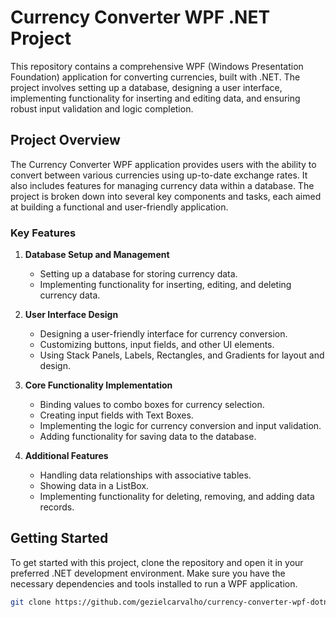 # Currency Converter WPF .NET Project

This repository contains a comprehensive WPF (Windows Presentation Foundation) application for converting currencies, built with .NET. The project involves setting up a database, designing a user interface, implementing functionality for inserting and editing data, and ensuring robust input validation and logic completion.

## Project Overview

The Currency Converter WPF application provides users with the ability to convert between various currencies using up-to-date exchange rates. It also includes features for managing currency data within a database. The project is broken down into several key components and tasks, each aimed at building a functional and user-friendly application.

### Key Features

1. **Database Setup and Management**
   - Setting up a database for storing currency data.
   - Implementing functionality for inserting, editing, and deleting currency data.

2. **User Interface Design**
   - Designing a user-friendly interface for currency conversion.
   - Customizing buttons, input fields, and other UI elements.
   - Using Stack Panels, Labels, Rectangles, and Gradients for layout and design.

3. **Core Functionality Implementation**
   - Binding values to combo boxes for currency selection.
   - Creating input fields with Text Boxes.
   - Implementing the logic for currency conversion and input validation.
   - Adding functionality for saving data to the database.

4. **Additional Features**
   - Handling data relationships with associative tables.
   - Showing data in a ListBox.
   - Implementing functionality for deleting, removing, and adding data records.

## Getting Started

To get started with this project, clone the repository and open it in your preferred .NET development environment. Make sure you have the necessary dependencies and tools installed to run a WPF application.

```bash
git clone https://github.com/gezielcarvalho/currency-converter-wpf-dotnet.git
```
